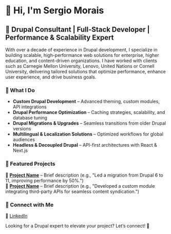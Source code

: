 # 👋 Hi, I'm Sergio Morais

## 🚀 Drupal Consultant | Full-Stack Developer | Performance & Scalability Expert

With over a decade of experience in Drupal development, I specialize in building scalable, high-performance web solutions for enterprise, higher education, and content-driven organizations. I have worked with clients such as Carnegie Mellon University, Lenovo, United Nations or Cornell University, delivering tailored solutions that optimize performance, enhance user experience, and drive business goals.

### 🔧 What I Do
- **Custom Drupal Development** – Advanced theming, custom modules, API integrations
- **Drupal Performance Optimization** – Caching strategies, scalability, and database tuning
- **Drupal Migrations & Upgrades** – Seamless transitions from older Drupal versions
- **Multilingual & Localization Solutions** – Optimized workflows for global audiences
- **Headless & Decoupled Drupal** – API-first architectures with React & Next.js

### 📌 Featured Projects
🔹 **[Project Name](#)** – Brief description (e.g., "Led a migration from Drupal 6 to 11, improving performance by 50%.")  
🔹 **[Project Name](#)** – Brief description (e.g., "Developed a custom module integrating third-party APIs for seamless content syndication.")

### 🔗 Connect with Me
💼 [LinkedIn](https://www.linkedin.com/in/sergio-morais-drupal/)

Looking for a Drupal expert to elevate your project? Let’s connect! 🚀
